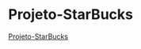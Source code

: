 # Projeto-StarBucks

<a href="https://demilson1.github.io/Projeto-StarBucks/">Projeto-StarBucks</a>
